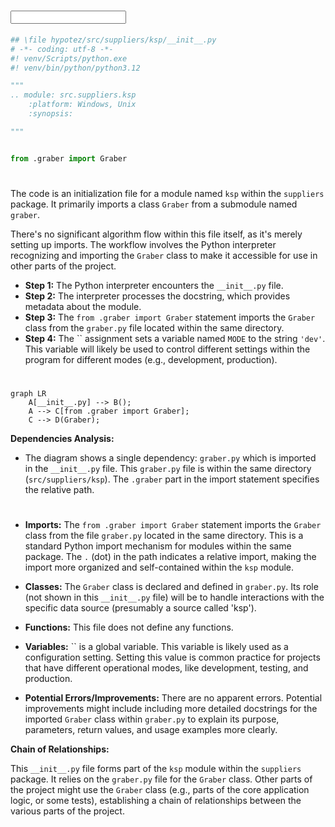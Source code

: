 # <input code>

```python
## \file hypotez/src/suppliers/ksp/__init__.py
# -*- coding: utf-8 -*-
#! venv/Scripts/python.exe
#! venv/bin/python/python3.12

"""
.. module: src.suppliers.ksp 
	:platform: Windows, Unix
	:synopsis:

"""


from .graber import Graber
```

# <algorithm>

The code is an initialization file for a module named `ksp` within the `suppliers` package.  It primarily imports a class `Graber` from a submodule named `graber`.

There's no significant algorithm flow within this file itself, as it's merely setting up imports.  The workflow involves the Python interpreter recognizing and importing the `Graber` class to make it accessible for use in other parts of the project.

* **Step 1:** The Python interpreter encounters the `__init__.py` file.
* **Step 2:** The interpreter processes the docstring, which provides metadata about the module.
* **Step 3:** The `from .graber import Graber` statement imports the `Graber` class from the `graber.py` file located within the same directory.
* **Step 4:** The `` assignment sets a variable named `MODE` to the string `'dev'`. This variable will likely be used to control different settings within the program for different modes (e.g., development, production).


# <mermaid>

```mermaid
graph LR
    A[__init__.py] --> B();
    A --> C[from .graber import Graber];
    C --> D(Graber);
```

**Dependencies Analysis:**

* The diagram shows a single dependency: `graber.py` which is imported in the `__init__.py` file.  This `graber.py` file is within the same directory (`src/suppliers/ksp`).   The `.graber` part in the import statement specifies the relative path.


# <explanation>

* **Imports:** The `from .graber import Graber` statement imports the `Graber` class from the file `graber.py` located in the same directory. This is a standard Python import mechanism for modules within the same package.  The `.` (dot) in the path indicates a relative import, making the import more organized and self-contained within the `ksp` module.

* **Classes:** The `Graber` class is declared and defined in `graber.py`. Its role (not shown in this `__init__.py` file) will be to handle interactions with the specific data source (presumably a source called 'ksp').

* **Functions:** This file does not define any functions.

* **Variables:** `` is a global variable. This variable is likely used as a configuration setting.  Setting this value is common practice for projects that have different operational modes, like development, testing, and production.


* **Potential Errors/Improvements:** There are no apparent errors.  Potential improvements might include including more detailed docstrings for the imported `Graber` class within `graber.py` to explain its purpose, parameters, return values, and usage examples more clearly.


**Chain of Relationships:**

This `__init__.py` file forms part of the `ksp` module within the `suppliers` package.  It relies on the `graber.py` file for the `Graber` class. Other parts of the project might use the `Graber` class (e.g., parts of the core application logic, or some tests), establishing a chain of relationships between the various parts of the project.